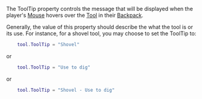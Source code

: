 The ToolTip property controls the message that will be displayed when the
player's [Mouse](https://create.roblox.com/docs/reference/engine/classes/Mouse) hovers over the [Tool](https://create.roblox.com/docs/reference/engine/classes/Tool) in their [Backpack](https://create.roblox.com/docs/reference/engine/classes/Backpack).

Generally, the value of this property should describe the what the tool is
or its use. For instance, for a shovel tool, you may choose to set the
ToolTip to:

```lua
	tool.ToolTip = "Shovel"
```

or

```lua
	tool.ToolTip = "Use to dig"
```

or

```lua
	tool.ToolTip = "Shovel - Use to dig"
```